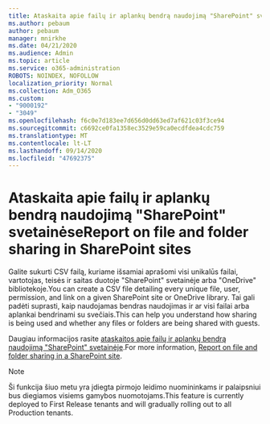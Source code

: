 ```yaml
---
title: Ataskaita apie failų ir aplankų bendrą naudojimą "SharePoint" svetainėse
ms.author: pebaum
author: pebaum
manager: mnirkhe
ms.date: 04/21/2020
ms.audience: Admin
ms.topic: article
ms.service: o365-administration
ROBOTS: NOINDEX, NOFOLLOW
localization_priority: Normal
ms.collection: Adm_O365
ms.custom:
- "9000192"
- "3049"
ms.openlocfilehash: f6c0e7d183ee7d656d0dd63ed7af621c03f3ce94
ms.sourcegitcommit: c6692ce0fa1358ec3529e59ca0ecdfdea4cdc759
ms.translationtype: MT
ms.contentlocale: lt-LT
ms.lasthandoff: 09/14/2020
ms.locfileid: "47692375"
---
```

# <a name="report-on-file-and-folder-sharing-in-sharepoint-sites"></a><span data-ttu-id="95baf-102">Ataskaita apie failų ir aplankų bendrą naudojimą "SharePoint" svetainėse</span><span class="sxs-lookup"><span data-stu-id="95baf-102">Report on file and folder sharing in SharePoint sites</span></span>

<span data-ttu-id="95baf-103">Galite sukurti CSV failą, kuriame išsamiai aprašomi visi unikalūs failai, vartotojas, teisės ir saitas duotoje "SharePoint" svetainėje arba "OneDrive" bibliotekoje.</span><span class="sxs-lookup"><span data-stu-id="95baf-103">You can create a CSV file detailing every unique file, user, permission, and link on a given SharePoint site or OneDrive library.</span></span> <span data-ttu-id="95baf-104">Tai gali padėti suprasti, kaip naudojamas bendras naudojimas ir ar visi failai arba aplankai bendrinami su svečiais.</span><span class="sxs-lookup"><span data-stu-id="95baf-104">This can help you understand how sharing is being used and whether any files or folders are being shared with guests.</span></span>

<span data-ttu-id="95baf-105">Daugiau informacijos rasite [ataskaitos apie failų ir aplankų bendrą naudojimą "SharePoint" svetainėje](https://docs.microsoft.com/sharepoint/sharing-reports).</span><span class="sxs-lookup"><span data-stu-id="95baf-105">For more information, [Report on file and folder sharing in a SharePoint site](https://docs.microsoft.com/sharepoint/sharing-reports).</span></span>

> [!NOTE]
> <span data-ttu-id="95baf-106">Ši funkcija šiuo metu yra įdiegta pirmojo leidimo nuomininkams ir palaipsniui bus diegiamos visiems gamybos nuomotojams.</span><span class="sxs-lookup"><span data-stu-id="95baf-106">This feature is currently deployed to First Release tenants and will gradually rolling out to all Production tenants.</span></span>